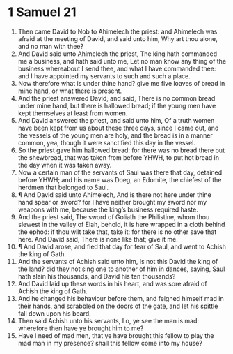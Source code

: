 ﻿# 1 Samuel 21
1. Then came David to Nob to Ahimelech the priest: and Ahimelech was afraid at the meeting of David, and said unto him, Why art thou alone, and no man with thee? 
2. And David said unto Ahimelech the priest, The king hath commanded me a business, and hath said unto me, Let no man know any thing of the business whereabout I send thee, and what I have commanded thee: and I have appointed my servants to such and such a place. 
3. Now therefore what is under thine hand? give me five loaves of bread in mine hand, or what there is present. 
4. And the priest answered David, and said, There is no common bread under mine hand, but there is hallowed bread; if the young men have kept themselves at least from women. 
5. And David answered the priest, and said unto him, Of a truth women have been kept from us about these three days, since I came out, and the vessels of the young men are holy, and the bread is in a manner common, yea, though it were sanctified this day in the vessel. 
6. So the priest gave him hallowed bread: for there was no bread there but the shewbread, that was taken from before YHWH, to put hot bread in the day when it was taken away. 
7. Now a certain man of the servants of Saul was there that day, detained before YHWH; and his name was Doeg, an Edomite, the chiefest of the herdmen that belonged to Saul. 
8. ¶ And David said unto Ahimelech, And is there not here under thine hand spear or sword? for I have neither brought my sword nor my weapons with me, because the king’s business required haste. 
9. And the priest said, The sword of Goliath the Philistine, whom thou slewest in the valley of Elah, behold, it is here wrapped in a cloth behind the ephod: if thou wilt take that, take it: for there is no other save that here. And David said, There is none like that; give it me. 
10. ¶ And David arose, and fled that day for fear of Saul, and went to Achish the king of Gath. 
11. And the servants of Achish said unto him, Is not this David the king of the land? did they not sing one to another of him in dances, saying, Saul hath slain his thousands, and David his ten thousands? 
12. And David laid up these words in his heart, and was sore afraid of Achish the king of Gath. 
13. And he changed his behaviour before them, and feigned himself mad in their hands, and scrabbled on the doors of the gate, and let his spittle fall down upon his beard. 
14. Then said Achish unto his servants, Lo, ye see the man is mad: wherefore then have ye brought him to me? 
15. Have I need of mad men, that ye have brought this fellow to play the mad man in my presence? shall this fellow come into my house? 
